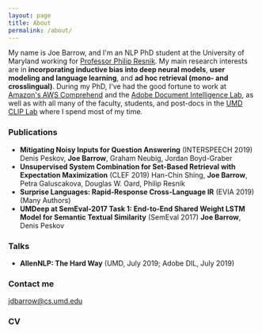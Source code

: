 ```yaml
---
layout: page
title: About
permalink: /about/
---
```


My name is Joe Barrow, and I'm an NLP PhD student at the University of Maryland working for [Professor Philip Resnik](http://users.umiacs.umd.edu/~resnik/).
My main research interests are in **incorporating inductive bias into deep neural models**, **user modeling and language learning**, and **ad hoc retrieval (mono- and crosslingual)**.
During my PhD, I've had the good fortune to work at [Amazon's AWS Comprehend](https://aws.amazon.com/comprehend/) and the [Adobe Document Intelligence Lab](https://adobe.com), as well as with all many of the faculty, students, and post-docs in the [UMD CLIP Lab](https://wiki.umiacs.umd.edu/clip/index.php/Main_Page) where I spend most of my time.

### Publications

- **Mitigating Noisy Inputs for Question Answering** (INTERSPEECH 2019)
  Denis Peskov, **Joe Barrow**, Graham Neubig, Jordan Boyd-Graber
- **Unsupervised System Combination for Set-Based Retrieval with Expectation Maximization** (CLEF 2019)
  Han-Chin Shing, **Joe Barrow**, Petra Galuscakova, Douglas W. Oard, Philip Resnik
- **Surprise Languages: Rapid-Response Cross-Language IR** (EVIA 2019)
  (Many Authors)
- **UMDeep at SemEval-2017 Task 1: End-to-End Shared Weight LSTM Model for Semantic Textual Similarity** (SemEval 2017)
  **Joe Barrow**, Denis Peskov

### Talks

- **AllenNLP: The Hard Way** (UMD, July 2019; Adobe DIL, July 2019)

### Contact me

[jdbarrow@cs.umd.edu](mailto:jdbarrow@cs.umd.edu)

### CV
